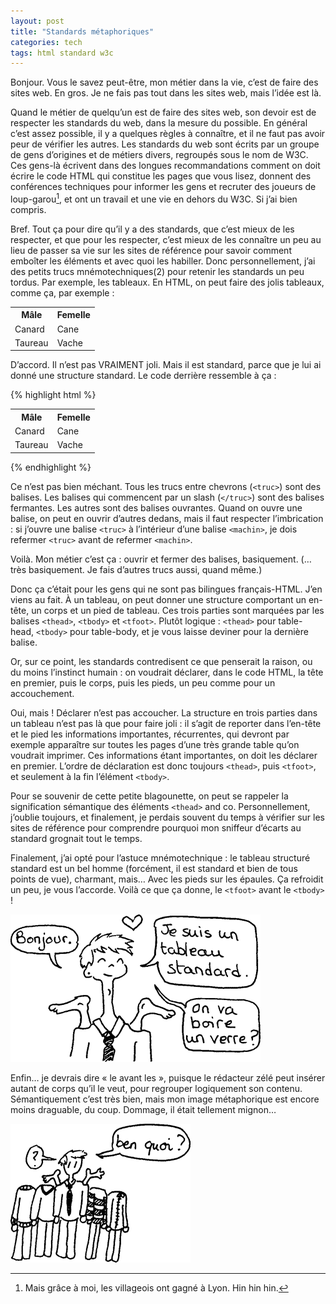 ```yaml
---
layout: post
title: "Standards métaphoriques"
categories: tech
tags: html standard w3c
---
```


Bonjour. Vous le savez peut-être, mon métier dans la vie, c’est de faire des sites web. En gros. Je ne fais pas tout dans les sites web, mais l’idée est là.

Quand le métier de quelqu’un est de faire des sites web, son devoir est de respecter les standards du web, dans la mesure du possible. En général c’est assez possible, il y a quelques règles à connaître, et il ne faut pas avoir peur de vérifier les autres. Les standards du web sont écrits par un groupe de gens d’origines et de métiers divers, regroupés sous le nom de W3C. Ces gens-là écrivent dans des longues recommandations comment on doit écrire le code HTML qui constitue les pages que vous lisez, donnent des conférences techniques pour informer les gens et recruter des joueurs de loup-garou[^loupgarou], et ont un travail et une vie en dehors du W3C. Si j’ai bien compris.

Bref. Tout ça pour dire qu’il y a des standards, que c’est mieux de les respecter, et que pour les respecter, c’est mieux de les connaître un peu au lieu de passer sa vie sur les sites de référence pour savoir comment emboîter les éléments et avec quoi les habiller. Donc personnellement, j’ai des petits trucs mnémotechniques(2) pour retenir les standards un peu tordus. Par exemple, les tableaux. En HTML, on peut faire des jolis tableaux, comme ça, par exemple :

<table>
<tbody>
<tr>
<th>Mâle</th>
<th>Femelle</th>
</tr>
<tr>
<td>Canard</td>
<td>Cane</td>
</tr>
<tr>
<td>Taureau</td>
<td>Vache</td>
</tr>
</tbody>
</table>

D’accord. Il n’est pas VRAIMENT joli. Mais il est standard, parce que je lui ai donné une structure standard. Le code derrière ressemble à ça :

{% highlight html %}
<table>
  <tbody>
    <tr>
      <th>Mâle</th>
      <th>Femelle</th>
    </tr>
    <tr>
      <td>Canard</td>
      <td>Cane</td>
    </tr>
    <tr>
      <td>Taureau</td>
      <td>Vache</td>
    </tr>
  </tbody>
</table>
{% endhighlight %}

Ce n’est pas bien méchant. Tous les trucs entre chevrons (`<truc>`) sont des balises. Les balises qui commencent par un slash (`</truc>`) sont des balises fermantes. Les autres sont des balises ouvrantes. Quand on ouvre une balise, on peut en ouvrir d’autres dedans, mais il faut respecter l’imbrication : si j’ouvre une balise `<truc>` à l’intérieur d’une balise `<machin>`, je dois refermer `<truc>` avant de refermer `<machin>`.

Voilà. Mon métier c’est ça : ouvrir et fermer des balises, basiquement. (… très basiquement. Je fais d’autres trucs aussi, quand même.)

Donc ça c’était pour les gens qui ne sont pas bilingues français-HTML. J’en viens au fait. À un tableau, on peut donner une structure comportant un en-tête, un corps et un pied de tableau. Ces trois parties sont marquées par les balises `<thead>`, `<tbody>` et `<tfoot>`. Plutôt logique : `<thead>` pour table-head, `<tbody>` pour table-body, et je vous laisse deviner pour la dernière balise.

Or, sur ce point, les standards contredisent ce que penserait la raison, ou du moins l’instinct humain : on voudrait déclarer, dans le code HTML, la tête en premier, puis le corps, puis les pieds, un peu comme pour un accouchement.

Oui, mais ! Déclarer n’est pas accoucher. La structure en trois parties dans un tableau n’est pas là que pour faire joli : il s’agit de reporter dans l’en-tête et le pied les informations importantes, récurrentes, qui devront par exemple apparaître sur toutes les pages d’une très grande table qu’on voudrait imprimer. Ces informations étant importantes, on doit les déclarer en premier. L’ordre de déclaration est donc toujours `<thead>`, puis `<tfoot>`, et seulement à la fin l’élément `<tbody>`.

Pour se souvenir de cette petite blagounette, on peut se rappeler la signification sémantique des éléments `<thead>` and co. Personnellement, j’oublie toujours, et finalement, je perdais souvent du temps à vérifier sur les sites de référence pour comprendre pourquoi mon sniffeur d’écarts au standard grognait tout le temps.

Finalement, j’ai opté pour l’astuce mnémotechnique : le tableau structuré standard est un bel homme (forcément, il est standard et bien de tous points de vue), charmant, mais… Avec les pieds sur les épaules. Ça refroidit un peu, je vous l’accorde. Voilà ce que ça donne, le `<tfoot>` avant le `<tbody>` !

![](/img/2011/110120-a.png)

Enfin… je devrais dire « le <tfoot> avant les <tbody> », puisque le rédacteur zélé peut insérer autant de corps qu’il le veut, pour regrouper logiquement son contenu. Sémantiquement c’est très bien, mais mon image métaphorique est encore moins draguable, du coup. Dommage, il était tellement mignon…

![](/img/2011/110120-b.png)

[^loupgarou]: Mais grâce à moi, les villageois ont gagné à Lyon. Hin hin hin.